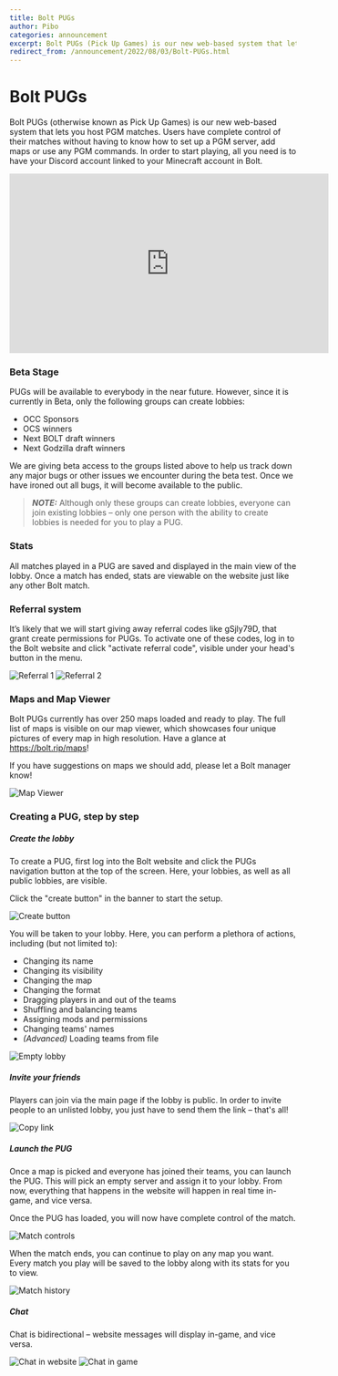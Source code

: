 ```yaml
---
title: Bolt PUGs
author: Pibo
categories: announcement
excerpt: Bolt PUGs (Pick Up Games) is our new web-based system that lets you host PGM matches.
redirect_from: /announcement/2022/08/03/Bolt-PUGs.html
---
```


# Bolt PUGs

Bolt PUGs (otherwise known as Pick Up Games) is our new web-based system that lets you host PGM matches. Users have complete control of their matches without having to know how to set up a PGM server, add maps or use any PGM commands. In order to start playing, all you need is to have your Discord account linked to your Minecraft account in Bolt.

<iframe width="560" height="315" src="https://www.youtube-nocookie.com/embed/GeaaTpc9Dyk" title="Watch the trailer on YouTube" frameborder="0" allow="accelerometer; autoplay; clipboard-write; encrypted-media; gyroscope; picture-in-picture; web-share" allowfullscreen></iframe>

### Beta Stage

PUGs will be available to everybody in the near future. However, since it is currently in Beta, only the following groups can create lobbies:
* OCC Sponsors
* OCS winners
* Next BOLT draft winners
* Next Godzilla draft winners

We are giving beta access to the groups listed above to help us track down any major bugs or other issues we encounter during the beta test. Once we have ironed out all bugs, it will become available to the public.

> **_NOTE:_**  Although only these groups can create lobbies, everyone can join existing lobbies – only one person with the ability to create lobbies is needed for you to play a PUG.

### Stats

All matches played in a PUG are saved and displayed in the main view of the lobby. Once a match has ended, stats are viewable on the website just like any other Bolt match.

### Referral system

It’s likely that we will start giving away referral codes like gSjly79D, that grant create permissions for PUGs. To activate one of these codes, log in to the Bolt website and click "activate referral code", visible under your head's button in the menu.

![Referral 1](https://i.imgur.com/RttPEiB.png)
![Referral 2](https://i.imgur.com/v7mfXSS.png)

### Maps and Map Viewer

Bolt PUGs currently has over 250 maps loaded and ready to play. The full list of maps is visible on our map viewer, which showcases four unique pictures of every map in high resolution. Have a glance at https://bolt.rip/maps!

If you have suggestions on maps we should add, please let a Bolt manager know!

![Map Viewer](https://i.imgur.com/HTvc4mw.png)

### Creating a PUG, step by step
##### Create the lobby
To create a PUG, first log into the Bolt website and click the PUGs navigation button at the top of the screen. Here, your lobbies, as well as all public lobbies, are visible.

Click the "create button" in the banner to start the setup.

![Create button](https://i.imgur.com/V9hhD9J.png)

You will be taken to your lobby. Here, you can perform a plethora of actions, including (but not limited to):
* Changing its name
* Changing its visibility
* Changing the map
* Changing the format
* Dragging players in and out of the teams
* Shuffling and balancing teams
* Assigning mods and permissions
* Changing teams' names
* _(Advanced)_ Loading teams from file

![Empty lobby](https://i.imgur.com/tG0psqF.png)

##### Invite your friends
Players can join via the main page if the lobby is public. In order to invite people to an unlisted lobby, you just have to send them the link – that's all!

![Copy link](https://i.imgur.com/AQGB62o.png)

##### Launch the PUG
Once a map is picked and everyone has joined their teams, you can launch the PUG. This will pick an empty server and assign it to your lobby. From now, everything that happens in the website will happen in real time in-game, and vice versa.

Once the PUG has loaded, you will now have complete control of the match.

![Match controls](https://i.imgur.com/r9PBFxr.png)

When the match ends, you can continue to play on any map you want. Every match you play will be saved to the lobby along with its stats for you to view.

![Match history](https://i.imgur.com/U2MGgkh.png)

##### Chat
Chat is bidirectional – website messages will display in-game, and vice versa.

![Chat in website](https://i.imgur.com/HbFdFAK.png)
![Chat in game](https://i.imgur.com/d0sM9je.png)
